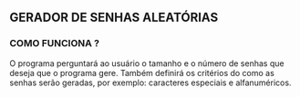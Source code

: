 ## GERADOR DE SENHAS ALEATÓRIAS

### COMO FUNCIONA ?
O programa perguntará ao usuário o tamanho e o número de senhas que deseja que o programa gere. Também definirá os critérios do como as senhas serão geradas, por exemplo: caracteres especiais e alfanuméricos.
